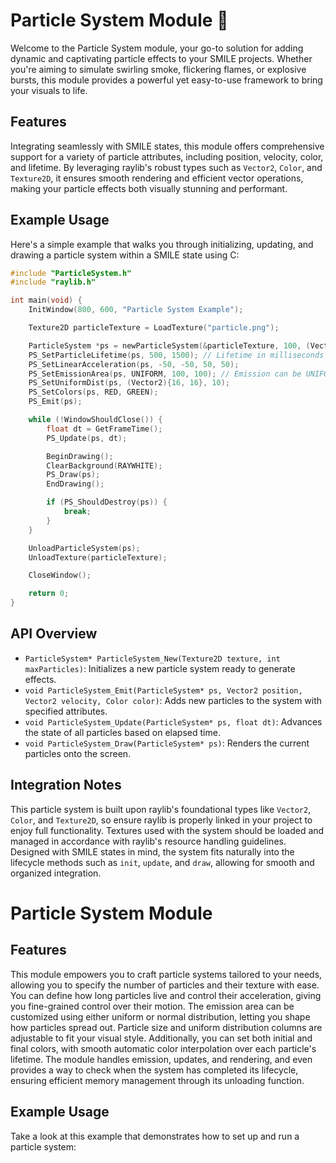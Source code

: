 # Particle System Module 💨

Welcome to the Particle System module, your go-to solution for adding dynamic and captivating particle effects to your SMILE projects. Whether you're aiming to simulate swirling smoke, flickering flames, or explosive bursts, this module provides a powerful yet easy-to-use framework to bring your visuals to life.

## Features

Integrating seamlessly with SMILE states, this module offers comprehensive support for a variety of particle attributes, including position, velocity, color, and lifetime. By leveraging raylib's robust types such as `Vector2`, `Color`, and `Texture2D`, it ensures smooth rendering and efficient vector operations, making your particle effects both visually stunning and performant.

## Example Usage

Here's a simple example that walks you through initializing, updating, and drawing a particle system within a SMILE state using C:

```c
#include "ParticleSystem.h"
#include "raylib.h"

int main(void) {
    InitWindow(800, 600, "Particle System Example");

    Texture2D particleTexture = LoadTexture("particle.png");

    ParticleSystem *ps = newParticleSystem(&particleTexture, 100, (Vector2){400, 300});
    PS_SetParticleLifetime(ps, 500, 1500); // Lifetime in milliseconds
    PS_SetLinearAcceleration(ps, -50, -50, 50, 50);
    PS_SetEmissionArea(ps, UNIFORM, 100, 100); // Emission can be UNIFORM or NORMAL
    PS_SetUniformDist(ps, (Vector2){16, 16}, 10);
    PS_SetColors(ps, RED, GREEN);
    PS_Emit(ps);

    while (!WindowShouldClose()) {
        float dt = GetFrameTime();
        PS_Update(ps, dt);

        BeginDrawing();
        ClearBackground(RAYWHITE);
        PS_Draw(ps);
        EndDrawing();

        if (PS_ShouldDestroy(ps)) {
            break;
        }
    }

    UnloadParticleSystem(ps);
    UnloadTexture(particleTexture);

    CloseWindow();

    return 0;
}
```

## API Overview

- `ParticleSystem* ParticleSystem_New(Texture2D texture, int maxParticles)`: Initializes a new particle system ready to generate effects.
- `void ParticleSystem_Emit(ParticleSystem* ps, Vector2 position, Vector2 velocity, Color color)`: Adds new particles to the system with specified attributes.
- `void ParticleSystem_Update(ParticleSystem* ps, float dt)`: Advances the state of all particles based on elapsed time.
- `void ParticleSystem_Draw(ParticleSystem* ps)`: Renders the current particles onto the screen.

## Integration Notes

This particle system is built upon raylib's foundational types like `Vector2`, `Color`, and `Texture2D`, so ensure raylib is properly linked in your project to enjoy full functionality. Textures used with the system should be loaded and managed in accordance with raylib's resource handling guidelines. Designed with SMILE states in mind, the system fits naturally into the lifecycle methods such as `init`, `update`, and `draw`, allowing for smooth and organized integration.

# Particle System Module

## Features

This module empowers you to craft particle systems tailored to your needs, allowing you to specify the number of particles and their texture with ease. You can define how long particles live and control their acceleration, giving you fine-grained control over their motion. The emission area can be customized using either uniform or normal distribution, letting you shape how particles spread out. Particle size and uniform distribution columns are adjustable to fit your visual style. Additionally, you can set both initial and final colors, with smooth automatic color interpolation over each particle's lifetime. The module handles emission, updates, and rendering, and even provides a way to check when the system has completed its lifecycle, ensuring efficient memory management through its unloading function.

## Example Usage

Take a look at this example that demonstrates how to set up and run a particle system:
